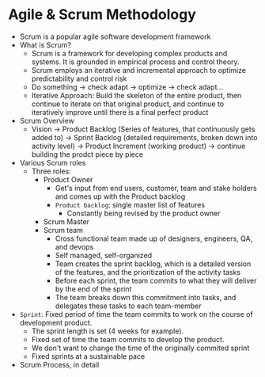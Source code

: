 # Agile & Scrum Methodology
* Scrum is a popular agile software development framework
* What is Scrum?
  * Scrum is a framework for developing complex products and systems. It is grounded in empirical process and control theory.
  * Scrum employs an iterative and incremental approach to optimize predictability and control risk
  * Do something -> check adapt -> optimize -> check adapt...
  * Iterative Approach: Build the skeleton of the entire product, then continue to iterate on that original product, and continue to iteratively improve until there is a final perfect product
* Scrum Overview
  * Vision -> Product Backlog (Series of features, that continuously gets added to) -> Sprint Backlog (detailed requirements, broken down into activity level) -> Product Increment (working product) -> continue building the prodct piece by piece
* Various Scrum roles
  * Three roles:
    * Product Owner
      * Get's input from end users, customer, team and stake holders and comes up with the Product backlog
      * `Product backlog`: single master list of features
        * Constantly being revised by the product owner
    * Scrum Master
    * Scrum team
      * Cross functional team made up of designers, engineers, QA, and devops
      * Self managed, self-organized
      * Team creates the sprint backlog, which is a detailed version of the features, and the prioritization of the activity tasks
      * Before each sprint, the team commits to what they will deliver by the end of the sprint
      * The team breaks down this commitment into tasks, and delegates these tasks to each team-member
* `Sprint`: Fixed period of time the team commits to work on the course of development product. 
  * The sprint length is set (4 weeks for example).
  * Fixed set of time the team commits to develop the product.
  * We don't want to change the time of the originally commited sprint
  * Fixed sprints at a sustainable pace
* Scrum Process, in detail


